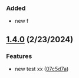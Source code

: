 ### Added

- new f

## [1.4.0](https://github.com/skopciewski/srtest/compare/1.3.2...1.4.0) (2/23/2024)

### Features

- new test xx ([07c5d7a](https://github.com/skopciewski/srtest/commit/07c5d7a462fb8fea988429c10021a5395f3fc5f4))
